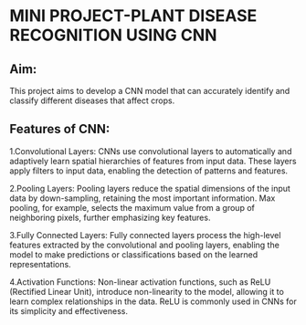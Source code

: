 # MINI PROJECT-PLANT DISEASE RECOGNITION USING CNN
## Aim:
This project aims to develop a CNN model that can accurately identify and classify different diseases that affect crops.
## Features of CNN:
1.Convolutional Layers:
  CNNs use convolutional layers to automatically and adaptively learn spatial hierarchies of features from input data. These layers apply filters to input data, enabling the detection of patterns and features.

2.Pooling Layers:
  Pooling layers reduce the spatial dimensions of the input data by down-sampling, retaining the most important information. Max pooling, for example, selects the maximum value from a group of neighboring pixels, further emphasizing key features.

3.Fully Connected Layers:
  Fully connected layers process the high-level features extracted by the convolutional and pooling layers, enabling the model to make predictions or classifications based on the learned representations.

4.Activation Functions:
  Non-linear activation functions, such as ReLU (Rectified Linear Unit), introduce non-linearity to the model, allowing it to learn complex relationships in the data. ReLU is commonly used in CNNs for its simplicity and effectiveness.
